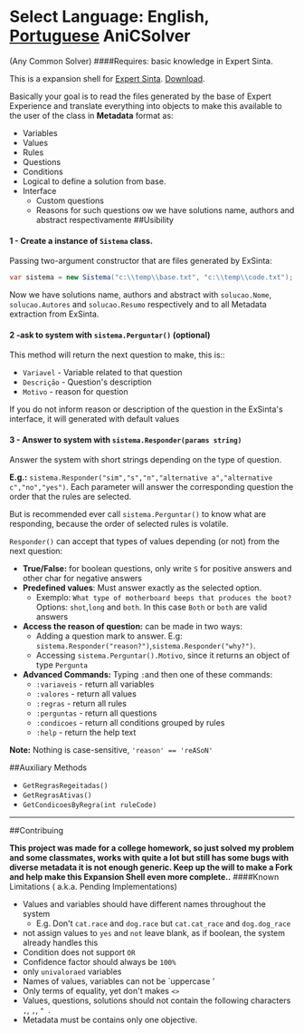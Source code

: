 Select Language: **English**, [Portuguese](https://github.com/AnisanWesley/anisan-college/blob/master/AniCSolver/README-pt.md)
AniCSolver
========
(Any Common Solver)
####Requires: basic knowledge in Expert Sinta.

This is a expansion shell for [Expert Sinta](http://www.lia.ufc.br/~bezerra/exsinta/). [Download](ftp://ftp.lia.ufc.br/sinta/sinta.zip). 

Basically your goal is to read the files generated by the base of Expert Experience and translate everything into objects to make this available to the user of the class in **Metadata** format  as:
* Variables
* Values
* Rules
* Questions
* Conditions
* Logical to define a solution from base.
* Interface
	* Custom questions
	* Reasons for such questions
ow we have solutions name, authors and abstract
respectivamente
##Usibility

#### 1 - Create a instance of `Sistema` class.
Passing two-argument constructor that are files generated by ExSinta:
```csharp
var sistema = new Sistema("c:\\temp\\base.txt", "c:\\temp\\code.txt");
```

Now we have solutions name, authors and abstract with `solucao.Nome`, `solucao.Autores` and `solucao.Resumo` respectively and to all Metadata extraction from  ExSinta.

#### 2 -ask to system with  `sistema.Perguntar()` **(optional)**
This method will return the next question to make, this is::
* `Variavel` - Variable related to that question
* `Descrição` - Question's description
* `Motivo` - reason for question

If you do not inform reason or description of the question in the ExSinta's interface, it will generated with default values​​


#### 3 - Answer to system with `sistema.Responder(params string)`
Answer the system with short strings depending on the type of question.

**E.g.:** `sistema.Responder("sim","s","n","alternative a","alternative c","no","yes")`. 
Each parameter will answer the corresponding question the order that the rules are selected.

But is recommended ever call `sistema.Perguntar()` to know what are responding, because the order of selected rules is volatile.

`Responder()` can accept that types of values depending (or not) from the next question:
* **True/False:** for boolean questions, only write `S` for positive answers and other char for negative answers
* **Predefined values**: Must answer exactly as the selected option.
	*	Exemplo: `What type of motherboard beeps that produces the boot?` Options: `shot`,`long` and `both`. In this case `Both` or `both` are valid answers
* **Access the reason of question:** can be made in two ways:
	*	Adding a question mark to answer. E.g: `sistema.Responder("reason?")`,`sistema.Responder("why?")`.
	*	Accessing `sistema.Perguntar().Motivo`, since it returns an object of type `Pergunta`
* **Advanced Commands:** Typing `:`and then one of these commands:
  *  `:variaveis` -  return all variables
  *  `:valores` - return all values
  *  `:regras` - return all rules
  *  `:perguntas` - return all questions
  *  `:condicoes` - return all conditions grouped by rules
  *  `:help` - return the help text

**Note:** Nothing is case-sensitive, `'reason' == 'reASoN'`

##Auxiliary Methods
* `GetRegrasRegeitadas()`
* `GetRegrasAtivas()`
* `GetCondicoesByRegra(int ruleCode)`

---
##Contribuing

**This project was made for a college homework, so just solved my problem and some classmates, works with quite a lot but still has some bugs with diverse metadata it is not enough generic.
Keep up the will to make a Fork and help make this Expansion Shell even more complete..**
####Known Limitations ( a.k.a. Pending Implementations)

* Values ​​and variables should have different names throughout the system
	* E.g. Don't `cat.race` and `dog.race` but `cat.cat_race` and `dog.dog_race`
* not assign values ​​to `yes` and `not` leave blank, as if boolean, the system already handles this
* Condition does not support `OR`
* Confidence factor should always be `100%`
* only `univaloraed` variables 
* Names of values​​, variables can not be `uppercase '
* Only terms of equality, yet don't makes `<>`
* Values​​, questions, solutions should not contain the following characters `,`, `,`, `" `.
* Metadata must be contains only one objective.
